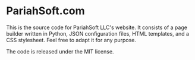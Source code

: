 PariahSoft.com
==============

This is the source code for PariahSoft LLC's website. It consists of a page
builder written in Python, JSON configuration files, HTML templates, and a CSS
stylesheet. Feel free to adapt it for any purpose.

The code is released under the MIT license.
